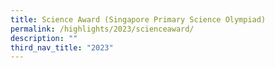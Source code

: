 ```yaml
---
title: Science Award (Singapore Primary Science Olympiad)
permalink: /highlights/2023/scienceaward/
description: ""
third_nav_title: "2023"
---
```


